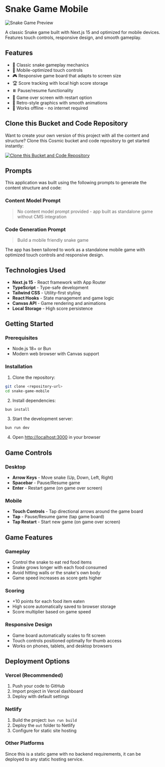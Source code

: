 # Snake Game Mobile

![Snake Game Preview](https://images.unsplash.com/photo-1511512578047-dfb367046420?w=1200&h=300&fit=crop&auto=format)

A classic Snake game built with Next.js 15 and optimized for mobile devices. Features touch controls, responsive design, and smooth gameplay.

## Features

- 🐍 Classic snake gameplay mechanics
- 📱 Mobile-optimized touch controls
- 🎮 Responsive game board that adapts to screen size
- 🏆 Score tracking with local high score storage
- ⏸️ Pause/resume functionality
- 🔄 Game over screen with restart option
- 🎨 Retro-style graphics with smooth animations
- 📴 Works offline - no internet required

## Clone this Bucket and Code Repository

Want to create your own version of this project with all the content and structure? Clone this Cosmic bucket and code repository to get started instantly:

[![Clone this Bucket and Code Repository](https://img.shields.io/badge/Clone%20this%20Bucket-29abe2?style=for-the-badge&logo=cosmic&logoColor=white)](https://app.cosmic-staging.com/projects/new?clone_bucket=68814d18daa031c60ed11283&clone_repository=68814dc3daa031c60ed11285)

## Prompts

This application was built using the following prompts to generate the content structure and code:

### Content Model Prompt

> No content model prompt provided - app built as standalone game without CMS integration

### Code Generation Prompt

> Build a mobile friendly snake game

The app has been tailored to work as a standalone mobile game with optimized touch controls and responsive design.

## Technologies Used

- **Next.js 15** - React framework with App Router
- **TypeScript** - Type-safe development
- **Tailwind CSS** - Utility-first styling
- **React Hooks** - State management and game logic
- **Canvas API** - Game rendering and animations
- **Local Storage** - High score persistence

## Getting Started

### Prerequisites

- Node.js 18+ or Bun
- Modern web browser with Canvas support

### Installation

1. Clone the repository:
```bash
git clone <repository-url>
cd snake-game-mobile
```

2. Install dependencies:
```bash
bun install
```

3. Start the development server:
```bash
bun run dev
```

4. Open [http://localhost:3000](http://localhost:3000) in your browser

## Game Controls

### Desktop
- **Arrow Keys** - Move snake (Up, Down, Left, Right)
- **Spacebar** - Pause/Resume game
- **Enter** - Restart game (on game over screen)

### Mobile
- **Touch Controls** - Tap directional arrows around the game board
- **Tap** - Pause/Resume game (tap game board)
- **Tap Restart** - Start new game (on game over screen)

## Game Features

### Gameplay
- Control the snake to eat red food items
- Snake grows longer with each food consumed
- Avoid hitting walls or the snake's own body
- Game speed increases as score gets higher

### Scoring
- +10 points for each food item eaten
- High score automatically saved to browser storage
- Score multiplier based on game speed

### Responsive Design
- Game board automatically scales to fit screen
- Touch controls positioned optimally for thumb access
- Works on phones, tablets, and desktop browsers

## Deployment Options

### Vercel (Recommended)
1. Push your code to GitHub
2. Import project in Vercel dashboard
3. Deploy with default settings

### Netlify
1. Build the project: `bun run build`
2. Deploy the `out` folder to Netlify
3. Configure for static site hosting

### Other Platforms
Since this is a static game with no backend requirements, it can be deployed to any static hosting service.

<!-- README_END -->